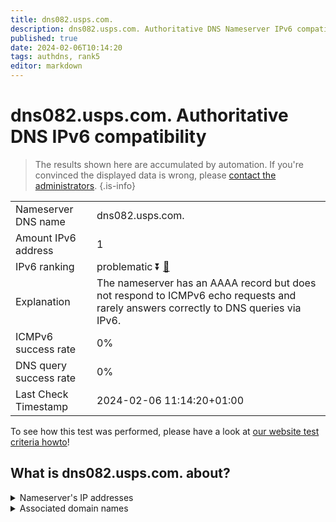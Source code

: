```yaml
---
title: dns082.usps.com.
description: dns082.usps.com. Authoritative DNS Nameserver IPv6 compatibility
published: true
date: 2024-02-06T10:14:20
tags: authdns, rank5
editor: markdown
---
```


# dns082.usps.com. Authoritative DNS IPv6 compatibility

> The results shown here are accumulated by automation. If you're convinced the displayed data is wrong, please [contact the administrators](/howto/chat). 
{.is-info}




|   |   |
| - | - |
| Nameserver DNS name | dns082.usps.com.
| Amount IPv6 address | 1
| IPv6 ranking | problematic :arrow_double_down: [🔗](/howto/ranking) |
| Explanation | The nameserver has an AAAA record but does not respond to ICMPv6 echo requests and rarely answers correctly to DNS queries via IPv6. |
| ICMPv6 success rate | 0%|
| DNS query success rate | 0% |
| Last Check Timestamp | 2024-02-06 11:14:20+01:00 |

To see how this test was performed, please have a look at [our website test criteria howto](/howto/testcriteria/authdns)!


## What is dns082.usps.com. about?




<details>
<summary>Nameserver's IP addresses</summary>

2610:68:5130:11:1410::25

</details>



<details>
<summary>Associated domain names</summary>

www.usps.com

</details>
